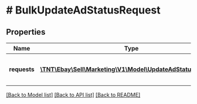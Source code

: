# # BulkUpdateAdStatusRequest

## Properties

Name | Type | Description | Notes
------------ | ------------- | ------------- | -------------
**requests** | [**\TNT\Ebay\Sell\Marketing\V1\Model\UpdateAdStatusRequest[]**](UpdateAdStatusRequest.md) | An array of listing IDs and bid percentages. | [optional]

[[Back to Model list]](../../README.md#models) [[Back to API list]](../../README.md#endpoints) [[Back to README]](../../README.md)
